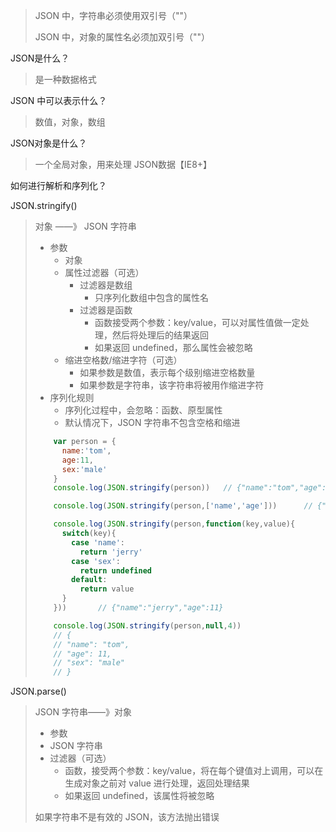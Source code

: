 > JSON 中，字符串必须使用双引号（""）
>
> JSON 中，对象的属性名必须加双引号（""）



JSON是什么？

> 是一种数据格式

JSON 中可以表示什么？

> 数值，对象，数组

JSON对象是什么？

> 一个全局对象，用来处理 JSON数据【IE8+】

 如何进行解析和序列化？

JSON.stringify()

> 对象 ——》 JSON 字符串
>
> - 参数
>   - 对象
>   - 属性过滤器（可选）
>     - 过滤器是数组
>       - 只序列化数组中包含的属性名
>     - 过滤器是函数
>       - 函数接受两个参数：key/value，可以对属性值做一定处理，然后将处理后的结果返回
>       - 如果返回 undefined，那么属性会被忽略
>   - 缩进空格数/缩进字符（可选）
>     - 如果参数是数值，表示每个级别缩进空格数量
>     - 如果参数是字符串，该字符串将被用作缩进字符
> - 序列化规则
>   - 序列化过程中，会忽略：函数、原型属性
>   - 默认情况下，JSON 字符串不包含空格和缩进
>
> ```javascript
>     var person = {
>       name:'tom',
>       age:11,
>       sex:'male'
>     }
>     console.log(JSON.stringify(person)) 	// {"name":"tom","age":11,"sex":"male"}
> 
>     console.log(JSON.stringify(person,['name','age'])) 	  // {"name":"tom","age":11}
> 
>     console.log(JSON.stringify(person,function(key,value){
>       switch(key){
>         case 'name':
>           return 'jerry'
>         case 'sex':
>           return undefined
>         default:
>           return value
>       }
>     }))		// {"name":"jerry","age":11}
> 
>     console.log(JSON.stringify(person,null,4))
>     // {
>     // "name": "tom",
>     // "age": 11,
>     // "sex": "male"
>     // }
> ```

JSON.parse()

> JSON 字符串——》对象
>
> - 参数
> - JSON 字符串
> - 过滤器（可选）
>   - 函数，接受两个参数：key/value，将在每个键值对上调用，可以在生成对象之前对 value 进行处理，返回处理结果
>   - 如果返回 undefined，该属性将被忽略
>
> 如果字符串不是有效的 JSON，该方法抛出错误

